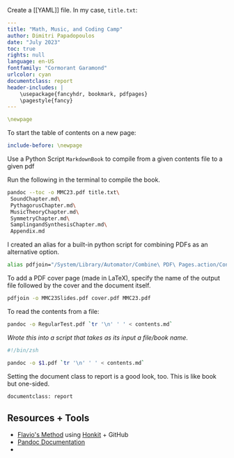 
Create a [[YAML]] file. In my case, `title.txt`: 

```yaml
---
title: "Math, Music, and Coding Camp"
author: Dimitri Papadopoulos
date: "July 2023"
toc: true
rights: null
language: en-US
fontfamily: "Cormorant Garamond"
urlcolor: cyan
documentclass: report
header-includes: |
    \usepackage{fancyhdr, bookmark, pdfpages}
    \pagestyle{fancy}
---

\newpage
```

To start the table of contents on a new page:

```yaml
include-before: \newpage
```

Use a Python Script `MarkdownBook` to compile from a given contents file to a given pdf

Run the following in the terminal to compile the book.

```zsh
pandoc --toc -o MMC23.pdf title.txt\
 SoundChapter.md\
 PythagorusChapter.md\
 MusicTheoryChapter.md\
 SymmetryChapter.md\
 SamplingandSynthesisChapter.md\
 Appendix.md
```

I created an alias for a built-in python script for combining PDFs as an alternative option. 

```zsh
alias pdfjoin="/System/Library/Automator/Combine\ PDF\ Pages.action/Contents    /MacOS/join"
```

To add a PDF cover page (made in LaTeX), specify the name of the output file followed by the cover and the document itself. 

```zsh
pdfjoin -o MMC23Slides.pdf cover.pdf MMC23.pdf
```

To read the contents from a file: 
```zsh
pandoc -o RegularTest.pdf `tr '\n' ' ' < contents.md`
```

*Wrote this into a script that takes as its input a file/book name.*
```zsh
#!/bin/zsh

pandoc -o $1.pdf `tr '\n' ' ' < contents.md`
```

Setting the document class to report is a good look, too. This is like book but one-sided. 
```zsh
documentclass: report
```


## Resources + Tools
- [Flavio's Method](https://flaviocopes.com/how-to-create-ebooks-markdown/) using [Honkit](https://github.com/honkit/honkit) + GitHub
- [Pandoc Documentation](https://pandoc.org/epub.html) 
- 